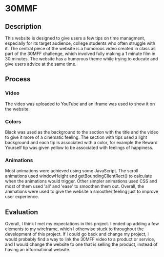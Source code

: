 # 30MMF

## Description
This website is designed to give users a few tips on time managment, especially for its target audience, college students who often struggle with it. The central piece of the website is a humorous video created in class as part of the 30MFF challenge, which involved fully making a 1 minute film in 30 minutes. The website has a humorous theme while trying to educate and give users advice at the same time.

## Process
### Video
The video was uploaded to YouTube and an iframe was used to show it on the website.
### Colors
Black was used as the background to the section with the title and the video to give it more of a cinematic feeling. The section with tips used a light background and each tip is associated with a color, for example the Reward Yourself tip was given yellow to be associated with feelings of happiness.
### Animations
Most animations were achieved using some JavaScript. The scroll animations used windowHeight and getBoundingClientRect() to calculate when the animations would trigger.
Other simpler animations used CSS and most of them used 'all' and 'ease' to smoothen them out.
Overall, the animations were used to give the website a smoother feeling just to improve user experience. 

## Evaluation
Overall, I think I met my expectations in this project. I ended up adding a few elements to my wireframe, which I otherwise stuck to throughout the development of this project. If I could go back and change my project, I would probably find a way to link the 30MFF video to a product or service, and I would change the website to one that is selling the product, instead of having an informational website.